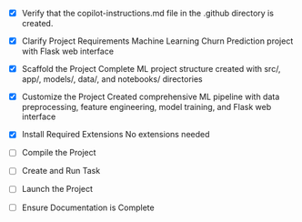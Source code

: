 <!-- Use this file to provide workspace-specific custom instructions to Copilot. For more details, visit https://code.visualstudio.com/docs/copilot/copilot-customization#_use-a-githubcopilotinstructionsmd-file -->
- [x] Verify that the copilot-instructions.md file in the .github directory is created.

- [x] Clarify Project Requirements
	Machine Learning Churn Prediction project with Flask web interface

- [x] Scaffold the Project
	Complete ML project structure created with src/, app/, models/, data/, and notebooks/ directories

- [x] Customize the Project
	Created comprehensive ML pipeline with data preprocessing, feature engineering, model training, and Flask web interface

- [x] Install Required Extensions
	No extensions needed

- [ ] Compile the Project

- [ ] Create and Run Task

- [ ] Launch the Project

- [ ] Ensure Documentation is Complete
